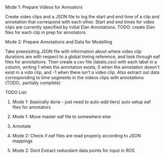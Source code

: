Mode 1: Prepare Videos for Annoators

Create video clips and a JSON file to log the start and end time of a clip and annotation that correspond with each other. Start and end times for video clips are currently specified by initial Elan Annotations. TODO: create Elan files for each clip in prep for annotators.

Mode 2: Prepare Annotations and Data for Modelling

Take preexisiting JSON file with information about where video clip durations are with respect to a global timing reference, and look through eaf files for annotations. Then create a csv file (labels.csv) with each label in a column, writing 1 when the annotation exists, 0 when the annotation doesn't exist in a vido clip, and -1 when there isn't a video clip. Also extract out data corresponding to time segments in the videos clips with annotations (TODO.. partially complete)


TODO List:

1. Mode 1: (basically done - just need to auto-add tiers) auto setup eaf flies for annotators

2. Mode 1: Move master eaf file to somewhere else

3. Annotate

4. Mode 2: Check if eaf files are read properly according to JSON mappings

5. Mode 2: Dont Extract redundant data points for input in ROS